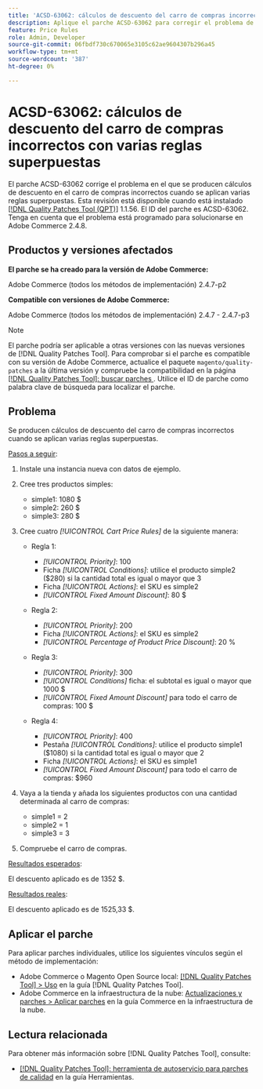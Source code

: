 ```yaml
---
title: 'ACSD-63062: cálculos de descuento del carro de compras incorrectos con varias reglas superpuestas'
description: Aplique el parche ACSD-63062 para corregir el problema de Adobe Commerce donde se producen cálculos incorrectos de descuento en el carro de compras cuando se aplican varias reglas superpuestas.
feature: Price Rules
role: Admin, Developer
source-git-commit: 06fbdf730c670065e3105c62ae9604307b296a45
workflow-type: tm+mt
source-wordcount: '387'
ht-degree: 0%

---
```


# ACSD-63062: cálculos de descuento del carro de compras incorrectos con varias reglas superpuestas

El parche ACSD-63062 corrige el problema en el que se producen cálculos de descuento en el carro de compras incorrectos cuando se aplican varias reglas superpuestas. Esta revisión está disponible cuando está instalado [[!DNL Quality Patches Tool (QPT)]](/help/tools/quality-patches-tool/quality-patches-tool-to-self-serve-quality-patches.md) 1.1.56. El ID del parche es ACSD-63062. Tenga en cuenta que el problema está programado para solucionarse en Adobe Commerce 2.4.8.

## Productos y versiones afectados

**El parche se ha creado para la versión de Adobe Commerce:**

Adobe Commerce (todos los métodos de implementación) 2.4.7-p2

**Compatible con versiones de Adobe Commerce:**

Adobe Commerce (todos los métodos de implementación) 2.4.7 - 2.4.7-p3

>[!NOTE]
>
>El parche podría ser aplicable a otras versiones con las nuevas versiones de [!DNL Quality Patches Tool]. Para comprobar si el parche es compatible con su versión de Adobe Commerce, actualice el paquete `magento/quality-patches` a la última versión y compruebe la compatibilidad en la página [[!DNL Quality Patches Tool]: buscar parches ](https://experienceleague.adobe.com/tools/commerce-quality-patches/index.html). Utilice el ID de parche como palabra clave de búsqueda para localizar el parche.

## Problema

Se producen cálculos de descuento del carro de compras incorrectos cuando se aplican varias reglas superpuestas.

<u>Pasos a seguir</u>:

1. Instale una instancia nueva con datos de ejemplo.
1. Cree tres productos simples:

   * simple1: 1080 $
   * simple2: 260 $
   * simple3: 280 $

1. Cree cuatro *[!UICONTROL Cart Price Rules]* de la siguiente manera:

   * Regla 1:

      * *[!UICONTROL Priority]*: 100
      * Ficha *[!UICONTROL Conditions]*: utilice el producto simple2 ($280) si la cantidad total es igual o mayor que 3
      * Ficha *[!UICONTROL Actions]*: el SKU es simple2
      * *[!UICONTROL Fixed Amount Discount]*: 80 $

   * Regla 2:

      * *[!UICONTROL Priority]*: 200
      * Ficha *[!UICONTROL Actions]*: el SKU es simple2
      * *[!UICONTROL Percentage of Product Price Discount]*: 20 %

   * Regla 3:

      * *[!UICONTROL Priority]*: 300
      * *[!UICONTROL Conditions]* ficha: el subtotal es igual o mayor que 1000 $
      * *[!UICONTROL Fixed Amount Discount]* para todo el carro de compras: 100 $

   * Regla 4:

      * *[!UICONTROL Priority]*: 400
      * Pestaña *[!UICONTROL Conditions]*: utilice el producto simple1 ($1080) si la cantidad total es igual o mayor que 2
      * Ficha *[!UICONTROL Actions]*: el SKU es simple1
      * *[!UICONTROL Fixed Amount Discount]* para todo el carro de compras: $960

1. Vaya a la tienda y añada los siguientes productos con una cantidad determinada al carro de compras:

   * simple1 = 2
   * simple2 = 1
   * simple3 = 3

1. Compruebe el carro de compras.

<u>Resultados esperados</u>:

El descuento aplicado es de 1352 $.

<u>Resultados reales</u>:

El descuento aplicado es de 1525,33 $.

## Aplicar el parche

Para aplicar parches individuales, utilice los siguientes vínculos según el método de implementación:

* Adobe Commerce o Magento Open Source local: [[!DNL Quality Patches Tool] > Uso](/help/tools/quality-patches-tool/usage.md) en la guía [!DNL Quality Patches Tool].
* Adobe Commerce en la infraestructura de la nube: [Actualizaciones y parches > Aplicar parches](https://experienceleague.adobe.com/docs/commerce-cloud-service/user-guide/develop/upgrade/apply-patches.html) en la guía Commerce en la infraestructura de la nube.


## Lectura relacionada

Para obtener más información sobre [!DNL Quality Patches Tool], consulte:

* [[!DNL Quality Patches Tool]: herramienta de autoservicio para parches de calidad](/help/tools/quality-patches-tool/quality-patches-tool-to-self-serve-quality-patches.md) en la guía Herramientas.
